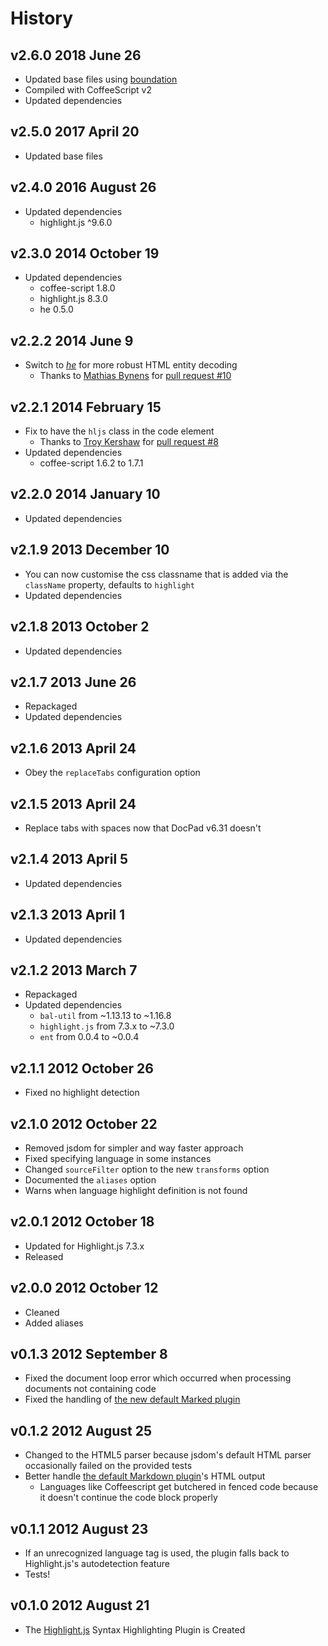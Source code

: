 # History

## v2.6.0 2018 June 26
- Updated base files using [boundation](https://github.com/bevry/boundation)
- Compiled with CoffeeScript v2
- Updated dependencies

## v2.5.0 2017 April 20
- Updated base files

## v2.4.0 2016 August 26
- Updated dependencies
	- highlight.js ^9.6.0

## v2.3.0 2014 October 19
- Updated dependencies
	- coffee-script 1.8.0
	- highlight.js 8.3.0
	- he 0.5.0

## v2.2.2 2014 June 9
- Switch to [_he_](https://github.com/mathiasbynens/he) for more robust HTML entity decoding
	- Thanks to [Mathias Bynens](http://mathiasbynens.be/) for [pull request #10](http://github.com/docpad/docpad-plugin-highlightjs/pull/10)

## v2.2.1 2014 February 15
- Fix to have the `hljs` class in the code element
	- Thanks to [Troy Kershaw](https://github.com/troykershaw) for [pull request #8](http://github.com/docpad/docpad-plugin-highlightjs/pull/8)
- Updated dependencies
	- coffee-script 1.6.2 to 1.7.1

## v2.2.0 2014 January 10
- Updated dependencies

## v2.1.9 2013 December 10
- You can now customise the css classname that is added via the `className` property, defaults to `highlight`
- Updated dependencies

## v2.1.8 2013 October 2
- Updated dependencies

## v2.1.7 2013 June 26
- Repackaged
- Updated dependencies

## v2.1.6 2013 April 24
- Obey the `replaceTabs` configuration option

## v2.1.5 2013 April 24
- Replace tabs with spaces now that DocPad v6.31 doesn't

## v2.1.4 2013 April 5
- Updated dependencies

## v2.1.3 2013 April 1
- Updated dependencies

## v2.1.2 2013 March 7
- Repackaged
- Updated dependencies
	-  `bal-util` from ~1.13.13 to ~1.16.8
	-  `highlight.js` from 7.3.x to ~7.3.0
	-  `ent` from 0.0.4 to ~0.0.4

## v2.1.1 2012 October 26
- Fixed no highlight detection

## v2.1.0 2012 October 22
- Removed jsdom for simpler and way faster approach
- Fixed specifying language in some instances
- Changed `sourceFilter` option to the new `transforms` option
- Documented the `aliases` option
- Warns when language highlight definition is not found

## v2.0.1 2012 October 18
- Updated for Highlight.js 7.3.x
- Released

## v2.0.0 2012 October 12
- Cleaned
- Added aliases

## v0.1.3 2012 September 8
- Fixed the document loop error which occurred when processing documents not
	containing code
- Fixed the handling of [the new default Marked plugin](https://github.com/bevry/docpad-extras/tree/master/plugins/markdown)

## v0.1.2 2012 August 25
- Changed to the HTML5 parser because jsdom's default HTML parser occasionally failed on the provided tests
- Better handle [the default Markdown plugin](https://github.com/bevry/docpad-extras/tree/master/plugins/markdown)'s HTML output
	- Languages like Coffeescript get butchered in fenced code because it doesn't continue the code block properly

## v0.1.1 2012 August 23
- If an unrecognized language tag is used, the plugin falls back to
	Highlight.js's autodetection feature
- Tests!

## v0.1.0 2012 August 21
- The [Highlight.js](https://github.com/isagalaev/highlight.js) Syntax
	Highlighting Plugin is Created
